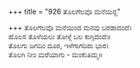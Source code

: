 +++
title = "926 ತೊಲಗೆಲವೊ ಮನೆಯಿನ್ದ"

+++
ತೊಲಗೆಲವೊ ಮನೆಯಿಂದ ಮನವು ಬರಡಾದಂದೆ।  
ಹೊಲಸ ತೊಳೆಯಲು ತೋಳ್ಗೆ ಬಲ ಕುಗ್ಗಿದಂದೆ॥  
ತೊಲಗು ಜಗದಿಂ ದೂರ, ಇಳೆಗಾಗದಿರು ಭಾರ।  
ತೊಲಗಿ ನೀಂ ಮರೆಯಾಗು - ಮಂಕುತಿಮ್ಮ॥  
